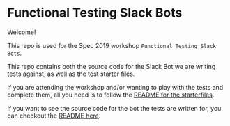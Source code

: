 Functional Testing Slack Bots
=============================

Welcome! 

This repo is used for the Spec 2019 workshop `Functional Testing Slack Bots`. 

This repo contains both the source code for the Slack Bot we are writing tests against, as well as the test starter files.

If you are attending the workshop and/or wanting to play with the tests and complete them, all you need is to follow the [README for the starterfiles]((starterfiles/README.md)).

If you want to see the source code for the bot the tests are written for, you can checkout the [README here]((bot/README.md)).
